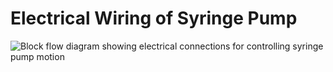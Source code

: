 # Electrical Wiring of Syringe Pump

![Block flow diagram showing electrical connections for controlling syringe pump motion](/CHBE-5890-Syringe-Pump-Build/Images/Wiring-Diagram.png)
